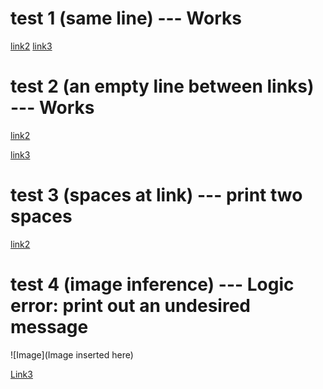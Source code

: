 # test 1 (same line) --- Works
[link2](some-thing.html) [link3](https://google.com)

# test 2 (an empty line between links) --- Works
[link2](some-thing.html)

[link3](https://google.com)

# test 3 (spaces at link) --- print two spaces
[link2]( some-thing.html )

# test 4 (image inference) --- Logic error: print out an undesired message

![Image](Image inserted here)

[Link3][1]

[1]: (https://google.com)